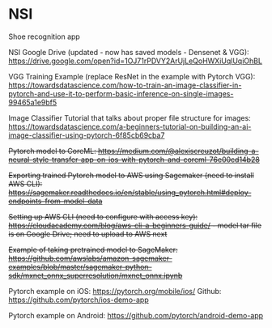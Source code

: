 # NSI

Shoe recognition app

NSI Google Drive (updated - now has saved models - Densenet & VGG): https://drive.google.com/open?id=1OJ71rPDVY2ArUjLeQoHWXiUqlUqiOhBL

VGG Training Example (replace ResNet in the example with Pytorch VGG): https://towardsdatascience.com/how-to-train-an-image-classifier-in-pytorch-and-use-it-to-perform-basic-inference-on-single-images-99465a1e9bf5

Image Classifier Tutorial that talks about proper file structure for images: https://towardsdatascience.com/a-beginners-tutorial-on-building-an-ai-image-classifier-using-pytorch-6f85cb69cba7

<s>Pytorch model to CoreML: https://medium.com/@alexiscreuzot/building-a-neural-style-transfer-app-on-ios-with-pytorch-and-coreml-76e00cd14b28</s>

<s>Exporting trained Pytorch model to AWS using Sagemaker (need to install AWS CLI): https://sagemaker.readthedocs.io/en/stable/using_pytorch.html#deploy-endpoints-from-model-data</s>

<s>Setting up AWS CLI (need to configure with access key): https://cloudacademy.com/blog/aws-cli-a-beginners-guide/ - model tar file is on Google Drive; need to upload to AWS next</s>

<s>Example of taking pretrained model to SageMaker: https://github.com/awslabs/amazon-sagemaker-examples/blob/master/sagemaker-python-sdk/mxnet_onnx_superresolution/mxnet_onnx.ipynb</s>

Pytorch example on iOS: https://pytorch.org/mobile/ios/
      Github: https://github.com/pytorch/ios-demo-app

Pytorch example on Android: https://github.com/pytorch/android-demo-app
